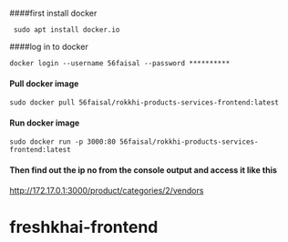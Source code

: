 
####first install docker
```$xslt
 sudo apt install docker.io
```
####log in to docker 

```$xslt
docker login --username 56faisal --password **********
```

#### Pull docker image

```$xslt
sudo docker pull 56faisal/rokkhi-products-services-frontend:latest
```

#### Run docker image

```$xslt
sudo docker run -p 3000:80 56faisal/rokkhi-products-services-frontend:latest
```

#### Then find out the ip no from the console output and access it like this

http://172.17.0.1:3000/product/categories/2/vendors
# freshkhai-frontend
